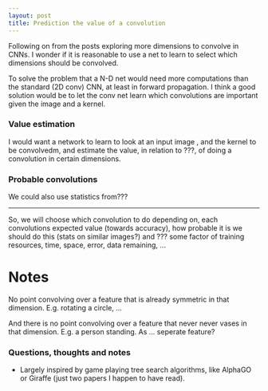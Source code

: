 ```yaml
---
layout: post
title: Prediction the value of a convolution
---
```


Following on from the posts exploring more dimensions to convolve in CNNs. I wonder if it is reasonable to use a net to learn to select which dimensions should be convolved.

To solve the problem that a N-D net would need more computations than the standard (2D conv) CNN, at least in forward propagation. I think a good solution would be to let the conv net learn which convolutions are important given the image and a kernel.


### Value estimation

I would want a network to learn to look at an input image , and the kernel to be convolvedm, and estimate the value, in relation to ???, of doing a convolution in certain dimensions. 

### Probable convolutions

We could also use statistics from???


*****

So, we will choose which convolution to do depending on, each convolutions expected value (towards accuracy), how probable it is we should do this (stats on similar images?) and ??? some factor of training resources, time, space, error, data remaining, ...

# Notes


No point convolving over a feature that is already symmetric in that dimension. E.g. rotating a circle, … 

And there is no point convolving over a feature that never never vases in that dimension. E.g. a person standing. As … seperate feature?


### Questions, thoughts and notes

* Largely inspired by game playing tree search algorithms, like AlphaGO or Giraffe (just two papers I happen to have read).
